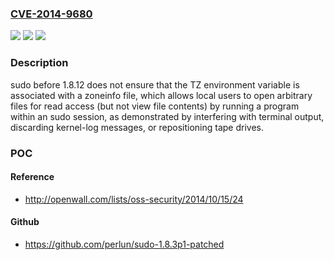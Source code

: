 ### [CVE-2014-9680](https://cve.mitre.org/cgi-bin/cvename.cgi?name=CVE-2014-9680)
![](https://img.shields.io/static/v1?label=Product&message=n%2Fa&color=blue)
![](https://img.shields.io/static/v1?label=Version&message=n%2Fa&color=blue)
![](https://img.shields.io/static/v1?label=Vulnerability&message=n%2Fa&color=brighgreen)

### Description

sudo before 1.8.12 does not ensure that the TZ environment variable is associated with a zoneinfo file, which allows local users to open arbitrary files for read access (but not view file contents) by running a program within an sudo session, as demonstrated by interfering with terminal output, discarding kernel-log messages, or repositioning tape drives.

### POC

#### Reference
- http://openwall.com/lists/oss-security/2014/10/15/24

#### Github
- https://github.com/perlun/sudo-1.8.3p1-patched

